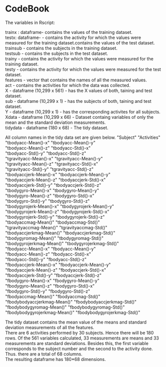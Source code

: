 # CodeBook

The variables in Rscript:

trainx : dataframe- contains the values of the training dataset.  
testx: dataframe-  - contains the activity for which the values were measured for the training dataset.contains the values of the test dataset.  
trainsub - contains the subjects in the training dataset.  
testsub - contains the subjects in the test dataset.  
trainy - contains the activity for which the values were measured for the training dataset.  
testy - contains the activity for which the values were measured for the test dataset.  
features - vector that contains the names of all the measured values.  
act - contains the activities for which the data was collected.   
X - dataframe (10,299 x 561) - has the X values of both, taining and test dataset.  
sub - dataframe (10,299 x 1) - has the subjects of both, taining and test dataset.  
Y - dataframe (10,299 x 1) - has the corresponding activites for all subjects.  
Xdata - dataframe (10,299 x 66) - Dataset containg variables of only the mean and the standard deviation measurements.  
tidydata - dataframe (180 x 68) - The tidy dataset.  

All column names in the tidy data set are given below. 
"Subject"                     "Activities"                 
"tbodyacc-Mean()-x"           "tbodyacc-Mean()-y"          
"tbodyacc-Mean()-z"           "tbodyacc-Std()-x"           
"tbodyacc-Std()-y"            "tbodyacc-Std()-z"           
"tgravityacc-Mean()-x"        "tgravityacc-Mean()-y"       
"tgravityacc-Mean()-z"        "tgravityacc-Std()-x"        
"tgravityacc-Std()-y"         "tgravityacc-Std()-z"       
"tbodyaccjerk-Mean()-x"       "tbodyaccjerk-Mean()-y"      
"tbodyaccjerk-Mean()-z"       "tbodyaccjerk-Std()-x"       
"tbodyaccjerk-Std()-y"        "tbodyaccjerk-Std()-z"       
"tbodygyro-Mean()-x"          "tbodygyro-Mean()-y"         
"tbodygyro-Mean()-z"          "tbodygyro-Std()-x"          
"tbodygyro-Std()-y"           "tbodygyro-Std()-z"          
"tbodygyrojerk-Mean()-x"      "tbodygyrojerk-Mean()-y"     
"tbodygyrojerk-Mean()-z"      "tbodygyrojerk-Std()-x"      
"tbodygyrojerk-Std()-y"       "tbodygyrojerk-Std()-z"      
"tbodyaccmag-Mean()"          "tbodyaccmag-Std()"          
"tgravityaccmag-Mean()"       "tgravityaccmag-Std()"       
"tbodyaccjerkmag-Mean()"      "tbodyaccjerkmag-Std()"      
"tbodygyromag-Mean()"         "tbodygyromag-Std()"         
"tbodygyrojerkmag-Mean()"     "tbodygyrojerkmag-Std()"     
"fbodyacc-Mean()-x"           "fbodyacc-Mean()-y"          
"fbodyacc-Mean()-z"           "fbodyacc-Std()-x"           
"fbodyacc-Std()-y"            "fbodyacc-Std()-z"           
"fbodyaccjerk-Mean()-x"       "fbodyaccjerk-Mean()-y"      
"fbodyaccjerk-Mean()-z"       "fbodyaccjerk-Std()-x"       
"fbodyaccjerk-Std()-y"        "fbodyaccjerk-Std()-z"       
"fbodygyro-Mean()-x"          "fbodygyro-Mean()-y"         
"fbodygyro-Mean()-z"          "fbodygyro-Std()-x"          
"fbodygyro-Std()-y"           "fbodygyro-Std()-z"          
"fbodyaccmag-Mean()"          "fbodyaccmag-Std()"          
"fbodybodyaccjerkmag-Mean()"  "fbodybodyaccjerkmag-Std()"  
"fbodybodygyromag-Mean()"     "fbodybodygyromag-Std()"     
"fbodybodygyrojerkmag-Mean()" "fbodybodygyrojerkmag-Std()" 

The tidy dataset contains the mean value of the means and standard deviation measurements of all the features.  
There are 6 activities performed by 30 subjects. Hence there will be 180 rows. Of the 561 variables calculated, 33 measurements are means and 33 measurements are standard deviations. Besides this, the first variable corresponds to the subject number and the second to the activity done. Thus. there are a total of 68 columns.   
The resulting dataframe has 180*68 dimensions.   

